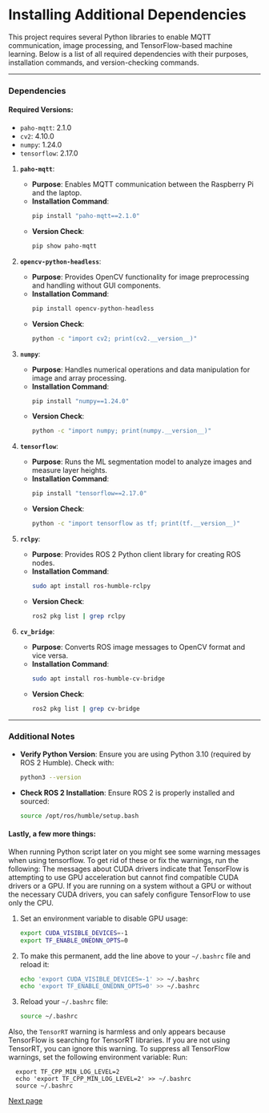 # Installing Additional Dependencies

This project requires several Python libraries to enable MQTT communication, image processing, and TensorFlow-based machine learning. Below is a list of all required dependencies with their purposes, installation commands, and version-checking commands.

---

### **Dependencies**

#### Required Versions: 
- `paho-mqtt`: 2.1.0
- `cv2`: 4.10.0
- `numpy`: 1.24.0
- `tensorflow`: 2.17.0

1. **`paho-mqtt`**:
   - **Purpose**: Enables MQTT communication between the Raspberry Pi and the laptop.
   - **Installation Command**:
     ```bash
     pip install "paho-mqtt==2.1.0"
     ```
   - **Version Check**:
     ```bash
     pip show paho-mqtt
     ```

2. **`opencv-python-headless`**:
   - **Purpose**: Provides OpenCV functionality for image preprocessing and handling without GUI components.
   - **Installation Command**:
     ```bash
     pip install opencv-python-headless
     ```
   - **Version Check**:
     ```bash
     python -c "import cv2; print(cv2.__version__)"
     ```

3. **`numpy`**:
   - **Purpose**: Handles numerical operations and data manipulation for image and array processing.
   - **Installation Command**:
     ```bash
     pip install "numpy==1.24.0"
     ```
   - **Version Check**:
     ```bash
     python -c "import numpy; print(numpy.__version__)"
     ```

4. **`tensorflow`**:
   - **Purpose**: Runs the ML segmentation model to analyze images and measure layer heights.
   - **Installation Command**:
     ```bash
     pip install "tensorflow==2.17.0"
     ```
   - **Version Check**:
     ```bash
     python -c "import tensorflow as tf; print(tf.__version__)"
     ```

5. **`rclpy`**:
   - **Purpose**: Provides ROS 2 Python client library for creating ROS nodes.
   - **Installation Command**:
     ```bash
     sudo apt install ros-humble-rclpy
     ```
   - **Version Check**:
     ```bash
     ros2 pkg list | grep rclpy
     ```

6. **`cv_bridge`**:
   - **Purpose**: Converts ROS image messages to OpenCV format and vice versa.
   - **Installation Command**:
     ```bash
     sudo apt install ros-humble-cv-bridge
     ```
   - **Version Check**:
     ```bash
     ros2 pkg list | grep cv-bridge
     ```

---

### **Additional Notes**
- **Verify Python Version**: Ensure you are using Python 3.10 (required by ROS 2 Humble). Check with:
  ```bash
  python3 --version
  ```
- **Check ROS 2 Installation**: Ensure ROS 2 is properly installed and sourced:
  ```bash
  source /opt/ros/humble/setup.bash
  ```

#### Lastly, a few more things: 

When running Python script later on you might see some warning messages when using tensorflow. To get rid of these or fix the warnings, run the following:
The messages about CUDA drivers indicate that TensorFlow is attempting to use GPU acceleration but cannot find compatible CUDA drivers or a GPU. If you are running on a system without a GPU or without the necessary CUDA drivers, you can safely configure TensorFlow to use only the CPU.
   1. Set an environment variable to disable GPU usage:
      ```bash
      export CUDA_VISIBLE_DEVICES=-1
      export TF_ENABLE_ONEDNN_OPTS=0
      ```
   2. To make this permanent, add the line above to your `~/.bashrc` file and reload it:
      ```bash
      echo 'export CUDA_VISIBLE_DEVICES=-1' >> ~/.bashrc
      echo 'export TF_ENABLE_ONEDNN_OPTS=0' >> ~/.bashrc
      ```
   3. Reload your `~/.bashrc` file:
      ```bash
      source ~/.bashrc
      ```

Also, the `TensorRT` warning is harmless and only appears because TensorFlow is searching for TensorRT libraries. If you are not using TensorRT, you can ignore this warning. To suppress all TensorFlow warnings, set the following environment variable:
   Run:
      
      export TF_CPP_MIN_LOG_LEVEL=2
      echo 'export TF_CPP_MIN_LOG_LEVEL=2' >> ~/.bashrc
      source ~/.bashrc
      

[Next page](https://github.com/hasanshomar/ROS2-Raspberry-Pi-HQ-Camera-Integration/blob/main/Setting%20up%20the%20Laptop%20/4.%20Setting%20up%20the%20MQTT%20Broker.md)
